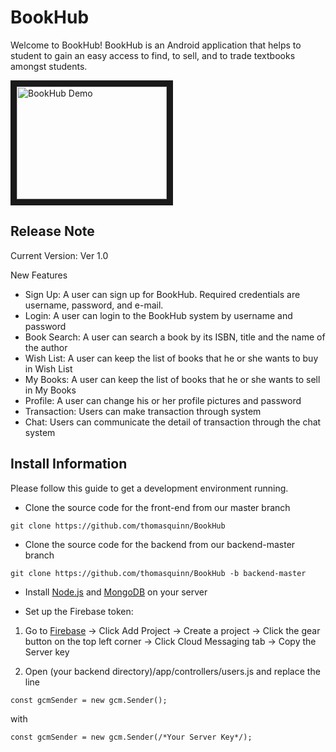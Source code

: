 # BookHub

Welcome to BookHub! BookHub is an Android application that helps to student to gain an easy access to find, to sell, and to trade textbooks amongst students.

<a href="http://www.youtube.com/watch?feature=player_embedded&v=d8N53gT1uEM
" target="_blank"><img src="http://img.youtube.com/vi/d8N53gT1uEM/0.jpg" 
alt="BookHub Demo" width="240" height="180" border="10" /></a>
## Release Note

Current Version: Ver 1.0

New Features
* Sign Up: A user can sign up for BookHub. Required credentials are username, password, and e-mail.
* Login: A user can login to the BookHub system by username and password
* Book Search: A user can search a book by its ISBN, title and the name of the author
* Wish List: A user can keep the list of books that he or she wants to buy in Wish List
* My Books: A user can keep the list of books that he or she wants to sell in My Books
* Profile: A user can change his or her profile pictures and password
* Transaction: Users can make transaction through system
* Chat: Users can communicate the detail of transaction through the chat system

## Install Information

Please follow this guide to get a development environment running.

* Clone the source code for the front-end from our master branch
```
git clone https://github.com/thomasquinn/BookHub
```

* Clone the source code for the backend from our backend-master branch
```
git clone https://github.com/thomasquinn/BookHub -b backend-master
```

* Install [Node.js](https://nodejs.org/en/) and [MongoDB](https://www.mongodb.com/download-center#community) on your server

* Set up the Firebase token: 
1) Go to [Firebase](https://console.firebase.google.com) → Click Add Project → Create a project  → Click the gear button on the top left corner → Click Cloud Messaging tab → Copy the Server key

2) Open (your backend directory)/app/controllers/users.js and replace the line 
```
const gcmSender = new gcm.Sender();
```
with
```
const gcmSender = new gcm.Sender(/*Your Server Key*/);
```
